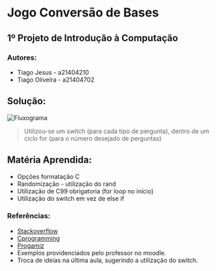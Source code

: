 # Jogo Conversão de Bases

## 1º Projeto de Introdução à Computação

### Autores:

* Tiago Jesus - a21404210
* Tiago Oliveira - a21404702

## Solução:

![Fluxograma](http://i68.tinypic.com/ftkfo8.png)

> Utilizou-se um switch (para cada tipo de pergunta), dentro de um ciclo for (para o número desejado de perguntas)

## Matéria Aprendida:

* Opções formatação C
* Randomização - utilização do rand
* Utilização de C99 obrigatoria (for loop no início)
* Utilização do switch em vez de else if


### Referências:

 * [Stackoverflow](https://stackoverflow.com/questions/29884807/generating-random-string-unsigned-char-in-c)
 * [Cprogramming](https://cboard.cprogramming.com/c-programming/71067-getting-random-number-between-1-6-a.html)
 * [Progamiz](https://www.programiz.com/c-programming/c-switch-case-statement )
 * Exemplos providenciados pelo professor no moodle.
 * Troca de ideias na última aula, sugerindo a utilização do switch.

